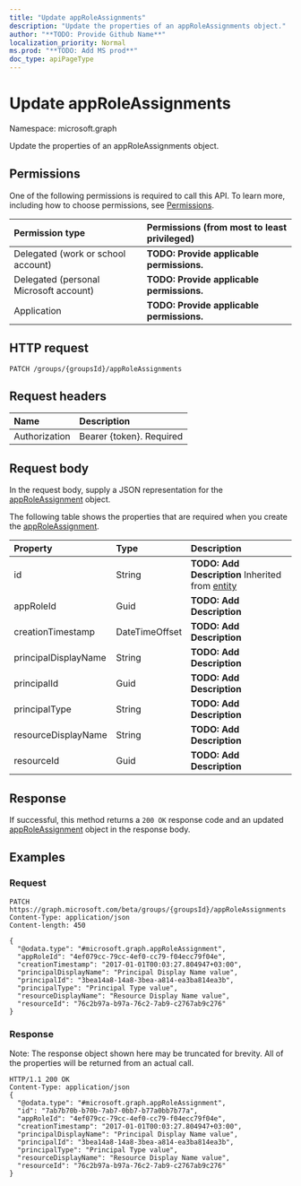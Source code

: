 ```yaml
---
title: "Update appRoleAssignments"
description: "Update the properties of an appRoleAssignments object."
author: "**TODO: Provide Github Name**"
localization_priority: Normal
ms.prod: "**TODO: Add MS prod**"
doc_type: apiPageType
---
```


# Update appRoleAssignments

Namespace: microsoft.graph

Update the properties of an appRoleAssignments object.

## Permissions
One of the following permissions is required to call this API. To learn more, including how to choose permissions, see [Permissions](/concepts/permissions-reference.md).

|Permission type|Permissions (from most to least privileged)|
|:---|:---|
|Delegated (work or school account)|**TODO: Provide applicable permissions.**|
|Delegated (personal Microsoft account)|**TODO: Provide applicable permissions.**|
|Application|**TODO: Provide applicable permissions.**|

## HTTP request
<!-- {
  "blockType": "ignored"
}
-->
``` http
PATCH /groups/{groupsId}/appRoleAssignments
```

## Request headers
|Name|Description|
|:---|:---|
|Authorization|Bearer {token}. Required|

## Request body
In the request body, supply a JSON representation for the [appRoleAssignment](../resources/approleassignment.md) object.

The following table shows the properties that are required when you create the [appRoleAssignment](../resources/approleassignment.md).

|Property|Type|Description|
|:---|:---|:---|
|id|String|**TODO: Add Description** Inherited from [entity](../resources/entity.md)|
|appRoleId|Guid|**TODO: Add Description**|
|creationTimestamp|DateTimeOffset|**TODO: Add Description**|
|principalDisplayName|String|**TODO: Add Description**|
|principalId|Guid|**TODO: Add Description**|
|principalType|String|**TODO: Add Description**|
|resourceDisplayName|String|**TODO: Add Description**|
|resourceId|Guid|**TODO: Add Description**|



## Response
If successful, this method returns a `200 OK` response code and an updated [appRoleAssignment](../resources/approleassignment.md) object in the response body.

## Examples

### Request
<!-- {
  "blockType": "request",
  "name": "update_approleassignments"
}
-->
``` http
PATCH https://graph.microsoft.com/beta/groups/{groupsId}/appRoleAssignments
Content-Type: application/json
Content-length: 450

{
  "@odata.type": "#microsoft.graph.appRoleAssignment",
  "appRoleId": "4ef079cc-79cc-4ef0-cc79-f04ecc79f04e",
  "creationTimestamp": "2017-01-01T00:03:27.804947+03:00",
  "principalDisplayName": "Principal Display Name value",
  "principalId": "3bea14a8-14a8-3bea-a814-ea3ba814ea3b",
  "principalType": "Principal Type value",
  "resourceDisplayName": "Resource Display Name value",
  "resourceId": "76c2b97a-b97a-76c2-7ab9-c2767ab9c276"
}
```

### Response
Note: The response object shown here may be truncated for brevity. All of the properties will be returned from an actual call.
<!-- {
  "blockType": "response",
  "truncated": true
}
-->
``` http
HTTP/1.1 200 OK
Content-Type: application/json
{
  "@odata.type": "#microsoft.graph.appRoleAssignment",
  "id": "7ab7b70b-b70b-7ab7-0bb7-b77a0bb7b77a",
  "appRoleId": "4ef079cc-79cc-4ef0-cc79-f04ecc79f04e",
  "creationTimestamp": "2017-01-01T00:03:27.804947+03:00",
  "principalDisplayName": "Principal Display Name value",
  "principalId": "3bea14a8-14a8-3bea-a814-ea3ba814ea3b",
  "principalType": "Principal Type value",
  "resourceDisplayName": "Resource Display Name value",
  "resourceId": "76c2b97a-b97a-76c2-7ab9-c2767ab9c276"
}
```

